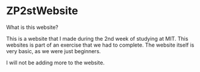 # ZP2stWebsite
What is this website?

This is a website that I made during the 2nd week of studying at MIT. This websites is part of an exercise that we had to complete. The website itself is very basic, as we were just beginners.

I will not be adding more to the website. 



